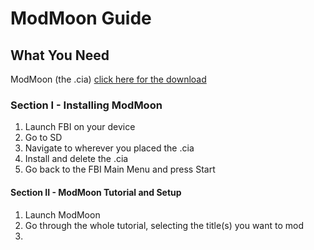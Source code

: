 # ModMoon Guide

## What You Need
ModMoon (the .cia) [click here for the download](https://github.com/Swiftloke/ModMoon/releases)

### Section I - Installing ModMoon
1. Launch FBI on your device
2. Go to SD
3. Navigate to wherever you placed the .cia
4. Install and delete the .cia
5. Go back to the FBI Main Menu and press Start

#### Section II - ModMoon Tutorial and Setup
1. Launch ModMoon
2. Go through the whole tutorial, selecting the title(s) you want to mod
3.

